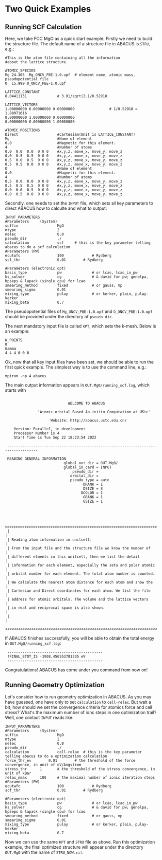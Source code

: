 # Two Quick Examples

## Running SCF Calculation

Here, we take FCC MgO as a quick start example. Firstly we need to build the structure file. The default name of a structure file in ABACUS is `STRU`, e.g.:

```
#This is the atom file containing all the information
#about the lattice structure.

ATOMIC_SPECIES
Mg 24.305  Mg_ONCV_PBE-1.0.upf  # element name, atomic mass, pseudopotential file
O  15.999 O_ONCV_PBE-1.0.upf

LATTICE_CONSTANT
8.04411131              # 3.01/sqrt(2.)/0.52918

LATTICE_VECTORS
1.00000000 0.00000000 0.00000000                # 1/0.52918 = 1.88971616
0.00000000 1.00000000 0.00000000
0.00000000 0.00000000 1.00000000

ATOMIC_POSITIONS
Direct                  #Cartesian(Unit is LATTICE_CONSTANT)
Mg                      #Name of element        
0.0                     #Magnetic for this element.
4                       #Number of atoms
0.0  0.0  0.0  0 0 0    #x,y,z, move_x, move_y, move_z
0.0  0.5  0.5  0 0 0    #x,y,z, move_x, move_y, move_z
0.5  0.0  0.5  0 0 0    #x,y,z, move_x, move_y, move_z
0.5  0.5  0.0  0 0 0    #x,y,z, move_x, move_y, move_z
O                       #Name of element        
0.0                     #Magnetic for this element.
4                       #Number of atoms
0.5  0.0  0.0  0 0 0    #x,y,z, move_x, move_y, move_z
0.5  0.5  0.5  0 0 0    #x,y,z, move_x, move_y, move_z
0.0  0.0  0.5  0 0 0    #x,y,z, move_x, move_y, move_z
0.0  0.5  0.0  0 0 0    #x,y,z, move_x, move_y, move_z
```

Secondly, one needs to set the `INPUT` file, which sets all key parameters to direct ABACUS how to calculte and what to output:
```
INPUT_PARAMETERS
#Parameters     (System)
suffix                  MgO
ntype                   2
nelec                   0.0
pseudo_dir              ./
calculation             scf		# this is the key parameter telling abacus to do a scf calculation
#Parameters (PW)
ecutwfc                 100             # Rydberg
scf_thr                 0.01		# Rydberg

#Parameters (electronic opt)
basis_type              pw              # or lcao, lcao_in_pw
ks_solver               cg              # & david for pw; genelpa, hpseps & lapack (single cpu) for lcao
smearing_method         fixed           # or gauss, mp
smearing_sigma          0.01
mixing_type             pulay           # or kerker, plain, pulay-kerker
mixing_beta             0.7
```
The pseudopotential files of `Mg_ONCV_PBE-1.0.upf` and `O_ONCV_PBE-1.0.upf` should be provided under the directory of `pseudo_dir`.

The next mandatory input file is called `KPT`, which sets the k-mesh. Below is an example:

```
K_POINTS
0 
Gamma
4 4 4 0 0 0
```

Ok, now that all key input files have been set, we should be able to run the first quick example. The simplest way is to use the command line, e.g.:

```
mpirun -np 4 abacus
```

The main output information appears in `OUT.MgO/running_scf.log`, which starts with

```

                             WELCOME TO ABACUS

               'Atomic-orbital Based Ab-initio Computation at UStc'

                     Website: http://abacus.ustc.edu.cn/

    Version: Parallel, in development
    Processor Number is 4
    Start Time is Tue Sep 22 18:23:54 2022

 ------------------------------------------------------------------------------------

 READING GENERAL INFORMATION
                           global_out_dir = OUT.MgO/
                           global_in_card = INPUT
                               pseudo_dir =
                              orbital_dir =
                              pseudo_type = auto
                                    DRANK = 1
                                    DSIZE = 8
                                   DCOLOR = 1
                                    GRANK = 1
                                    GSIZE = 1




 >>>>>>>>>>>>>>>>>>>>>>>>>>>>>>>>>>>>>>>>>>>>>>>>>>>>>>>>>>>>>>>>>>>>>>
 |                                                                    |
 | Reading atom information in unitcell:                              |
 | From the input file and the structure file we know the number of   |
 | different elments in this unitcell, then we list the detail        |
 | information for each element, especially the zeta and polar atomic |
 | orbital number for each element. The total atom number is counted. |
 | We calculate the nearest atom distance for each atom and show the  |
 | Cartesian and Direct coordinates for each atom. We list the file   |
 | address for atomic orbitals. The volume and the lattice vectors    |
 | in real and reciprocal space is also shown.                        |
 |                                                                    |
 <<<<<<<<<<<<<<<<<<<<<<<<<<<<<<<<<<<<<<<<<<<<<<<<<<<<<<<<<<<<<<<<<<<<<<

```

If ABAUCS finishes successfully, you will be able to obtain the total energy in `OUT.MgO/running_scf.log`:

```
 --------------------------------------------
 !FINAL_ETOT_IS -1908.456553781335 eV
 --------------------------------------------
```

Congratulations! ABACUS has come under you command from now on!


## Running Geometry Optimization

Let's consider how to run geometry optimization in ABACUS. As you may have guessed, one have only to set `calculation` to `cell-relax`. But wait a bit, how should we set the convergence criteria for atomics force and cell stress? What's the maximum number of ionc steps in one optimization trail? Well, one contact `INPUT` reads like:

```
INPUT_PARAMETERS
#Parameters     (System)
suffix                  MgO
ntype                   2
nelec                   0.0
pseudo_dir              ./
calculation             cell-relax	# this is the key parameter telling abacus to do a optimization calculation
force_thr_ev		0.01		# the threshold of the force convergence, in unit of eV/Angstrom
stress_thr		1		# the threshold of the stress convergence, in unit of kBar
relax_nmax		100		# the maximal number of ionic iteration steps
#Parameters (PW)
ecutwfc                 100             # Rydberg
scf_thr                 0.01		# Rydberg

#Parameters (electronic opt)
basis_type              pw              # or lcao, lcao_in_pw
ks_solver               cg              # & david for pw; genelpa, hpseps & lapack (single cpu) for lcao
smearing_method         fixed           # or gauss, mp
smearing_sigma          0.01
mixing_type             pulay           # or kerker, plain, pulay-kerker
mixing_beta             0.7
```

Now we can use the same `KPT` and `STRU` file as above. Run this optimization example, the final optimized structure will appear under the directory `OUT.MgO` with the name of `STRU_NOW.cif`.
